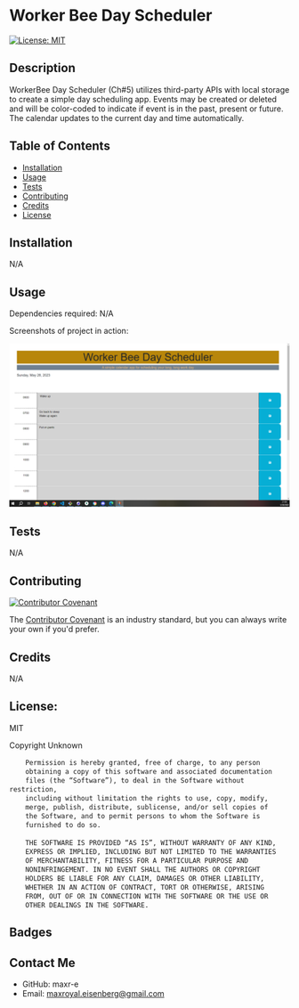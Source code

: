 # Worker Bee Day Scheduler

  [![License: MIT](https://img.shields.io/badge/License-MIT-yellow.svg)](https://opensource.org/licenses/MIT)

## Description
WorkerBee Day Scheduler (Ch#5) utilizes third-party APIs with local storage to create a simple day scheduling app. Events may be created or deleted and will be color-coded to indicate if event is in the past, present or future. The calendar updates to the current day and time automatically.

## Table of Contents
  * [Installation](#installation)
  * [Usage](#usage)
  * [Tests](#tests)
  * [Contributing](#contributing)
  * [Credits](#credits)
  * [License](#license)
  
## Installation
  
  N/A
  
## Usage
  Dependencies required:
  N/A

  Screenshots of project in action:

  ![scheduler screenshot](./assets/images/workerbee_screenshot.png)
  
## Tests
  N/A

  
## Contributing

[![Contributor Covenant](https://img.shields.io/badge/Contributor%20Covenant-2.1-4baaaa.svg)](https://www.contributor-covenant.org/)

  The [Contributor Covenant](https://www.contributor-covenant.org/) is an industry standard, but you can always write your own if you'd prefer.

## Credits

N/A

## License:

MIT

Copyright Unknown

        Permission is hereby granted, free of charge, to any person 
        obtaining a copy of this software and associated documentation 
        files (the “Software”), to deal in the Software without restriction, 
        including without limitation the rights to use, copy, modify, 
        merge, publish, distribute, sublicense, and/or sell copies of 
        the Software, and to permit persons to whom the Software is 
        furnished to do so.
        
        THE SOFTWARE IS PROVIDED “AS IS”, WITHOUT WARRANTY OF ANY KIND, 
        EXPRESS OR IMPLIED, INCLUDING BUT NOT LIMITED TO THE WARRANTIES 
        OF MERCHANTABILITY, FITNESS FOR A PARTICULAR PURPOSE AND 
        NONINFRINGEMENT. IN NO EVENT SHALL THE AUTHORS OR COPYRIGHT 
        HOLDERS BE LIABLE FOR ANY CLAIM, DAMAGES OR OTHER LIABILITY, 
        WHETHER IN AN ACTION OF CONTRACT, TORT OR OTHERWISE, ARISING 
        FROM, OUT OF OR IN CONNECTION WITH THE SOFTWARE OR THE USE OR 
        OTHER DEALINGS IN THE SOFTWARE.

## Badges


## Contact Me
  * GitHub: maxr-e
  * Email: maxroyal.eisenberg@gmail.com

